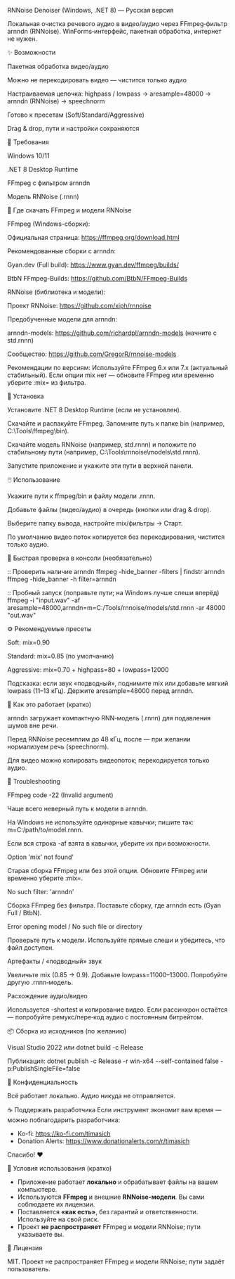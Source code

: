 RNNoise Denoiser (Windows, .NET 8) — Русская версия

Локальная очистка речевого аудио в видео/аудио через FFmpeg‑фильтр arnndn (RNNoise). WinForms‑интерфейс, пакетная обработка, интернет не нужен.


✨ Возможности

Пакетная обработка видео/аудио

Можно не перекодировать видео — чистится только аудио

Настраиваемая цепочка: highpass / lowpass → aresample=48000 → arnndn (RNNoise) → speechnorm

Готово к пресетам (Soft/Standard/Aggressive)

Drag & drop, пути и настройки сохраняются


🔧 Требования

Windows 10/11

.NET 8 Desktop Runtime

FFmpeg с фильтром arnndn

Модель RNNoise (.rnnn)


🔽 Где скачать FFmpeg и модели RNNoise

FFmpeg (Windows-сборки):

Официальная страница: https://ffmpeg.org/download.html

Рекомендованные сборки с arnndn:

Gyan.dev (Full build): https://www.gyan.dev/ffmpeg/builds/

BtbN FFmpeg-Builds: https://github.com/BtbN/FFmpeg-Builds

RNNoise (библиотека и модели):

Проект RNNoise: https://github.com/xiph/rnnoise

Предобученные модели для arnndn:

arnndn-models: https://github.com/richardpl/arnndn-models (начните с std.rnnn)

Сообщество: https://github.com/GregorR/rnnoise-models

Рекомендации по версиям: Используйте FFmpeg 6.x или 7.x (актуальный стабильный). Если опции mix нет — обновите FFmpeg или временно уберите :mix= из фильтра.


🚀 Установка

Установите .NET 8 Desktop Runtime (если не установлен).

Скачайте и распакуйте FFmpeg. Запомните путь к папке bin (например, C:\Tools\ffmpeg\bin).

Скачайте модель RNNoise (например, std.rnnn) и положите по стабильному пути (например, C:\Tools\rnnoise\models\std.rnnn).

Запустите приложение и укажите эти пути в верхней панели.


🖱️ Использование

Укажите пути к ffmpeg/bin и файлу модели .rnnn.

Добавьте файлы (видео/аудио) в очередь (кнопки или drag & drop).

Выберите папку вывода, настройте mix/фильтры → Старт.

По умолчанию видео поток копируется без перекодирования, чистится только аудио.


🔬 Быстрая проверка в консоли (необязательно)

:: Проверить наличие arnndn
ffmpeg -hide_banner -filters | findstr arnndn
ffmpeg -hide_banner -h filter=arnndn

:: Пробный запуск (поправьте пути; на Windows лучше слеши вперёд)
ffmpeg -i "input.wav" -af aresample=48000,arnndn=m=C:/Tools/rnnoise/models/std.rnnn -ar 48000 "out.wav"


⚙️ Рекомендуемые пресеты

Soft: mix=0.90

Standard: mix=0.85 (по умолчанию)

Aggressive: mix=0.70 + highpass=80 + lowpass=12000

Подсказка: если звук «подводный», поднимите mix или добавьте мягкий lowpass (11–13 кГц). Держите aresample=48000 перед arnndn.


🧩 Как это работает (кратко)

arnndn загружает компактную RNN‑модель (.rnnn) для подавления шумов вне речи.

Перед RNNoise ресемплим до 48 кГц, после — при желании нормализуем речь (speechnorm).

Для видео можно копировать видеопоток; перекодируется только аудио.


🧰 Troubleshooting

FFmpeg code -22 (Invalid argument)

Чаще всего неверный путь к модели в arnndn.

На Windows не используйте одинарные кавычки; пишите так: m=C:/path/to/model.rnnn.

Если вся строка -af взята в кавычки, уберите их при возможности.

Option 'mix' not found'

Старая сборка FFmpeg или без этой опции. Обновите FFmpeg или временно уберите :mix=.

No such filter: 'arnndn'

Сборка FFmpeg без фильтра. Поставьте сборку, где arnndn есть (Gyan Full / BtbN).

Error opening model / No such file or directory

Проверьте путь к модели. Используйте прямые слеши и убедитесь, что файл доступен.

Артефакты / «подводный» звук

Увеличьте mix (0.85 → 0.9). Добавьте lowpass=11000–13000. Попробуйте другую .rnnn‑модель.

Расхождение аудио/видео

Используется -shortest и копирование видео. Если рассинхрон остаётся — попробуйте ремукс/пере‑код аудио с постоянным битрейтом.


📦 Сборка из исходников (по желанию)

Visual Studio 2022 или dotnet build -c Release

Публикация: dotnet publish -c Release -r win-x64 --self-contained false -p:PublishSingleFile=false


🔐 Конфиденциальность

Всё работает локально. Аудио никуда не отправляется.


☕ Поддержать разработчика
Если инструмент экономит вам время — можно поблагодарить разработчика:

- Ko-fi: https://ko-fi.com/timasich
- Donation Alerts: https://www.donationalerts.com/r/timasich

Спасибо! ❤️


📖 Условия использования (кратко)
- Приложение работает **локально** и обрабатывает файлы на вашем компьютере.
- Используются **FFmpeg** и внешние **RNNoise-модели**. Вы сами соблюдаете их лицензии.
- Поставляется **«как есть»**, без гарантий и ответственности. Используйте на свой риск.
- Проект **не распространяет** FFmpeg и модели RNNoise; пути указываете вы.


📜 Лицензия

MIT. Проект не распространяет FFmpeg и модели RNNoise; пути задаёт пользователь.

